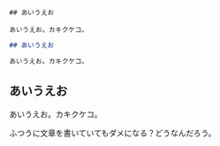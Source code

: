 ```
## あいうえお

あいうえお。カキクケコ。
```

```markdown
## あいうえお

あいうえお。カキクケコ。
```

## あいうえお

あいうえお。カキクケコ。

ふつうに文章を書いていてもダメになる？どうなんだろう。
